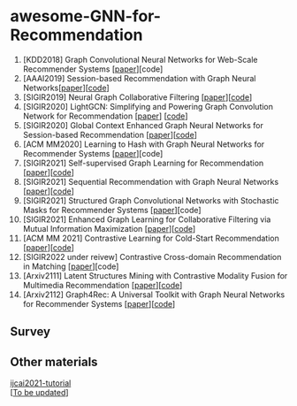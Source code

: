 # awesome-GNN-for-Recommendation
1. \[KDD2018\] Graph Convolutional Neural Networks for Web-Scale
Recommender Systems \[[paper](https://arxiv.org/pdf/1806.01973.pdf)\]\[code\] <br>
2. \[AAAI2019\] Session-based Recommendation with Graph Neural Networks\[[paper](https://arxiv.org/abs/1811.00855)\]\[[code](https://github.com/CRIPAC-DIG/SR-GNN?utm_source=catalyzex.com)\]<br>
3. \[SIGIR2019\] Neural Graph Collaborative Filtering \[[paper](https://arxiv.org/abs/1905.08108)\]\[[code](https://github.com/xiangwang1223/neural_graph_collaborative_filtering?utm_source=catalyzex.com)\] <br>
4. \[SIGIR2020\] LightGCN: Simplifying and Powering Graph Convolution Network for Recommendation [[paper](https://arxiv.org/abs/2002.02126)\] \[[code](https://github.com/gusye1234/LightGCN-PyTorch?utm_source=catalyzex.com)\] <br>
5. \[SIGIR2020\] Global Context Enhanced Graph Neural Networks for Session-based Recommendation \[[paper](https://arxiv.org/abs/2106.05081)\]\[[code](https://github.com/CCIIPLab/GCE-GNN)\] <br>
6. \[ACM MM2020\] Learning to Hash with Graph Neural Networks for Recommender Systems \[[paper](https://arxiv.org/abs/2003.01917)\]\[code\]<br>
7. \[SIGIR2021\] Self-supervised Graph Learning for Recommendation \[[paper](https://arxiv.org/abs/2010.10783)\]\[[code](https://github.com/wujcan/SGL)\]<br>
8. \[SIGIR2021\] Sequential Recommendation with Graph Neural Networks \[[paper](https://arxiv.org/abs/2106.14226)\]\[[code](https://github.com/tsinghua-fib-lab/SIGIR21-SURGE)\]<br>
9. \[SIGIR2021\] Structured Graph Convolutional Networks with Stochastic Masks for Recommender Systems \[[paper](https://openreview.net/forum?id=JlpEzYRuPil)\]\[code\] <br>
10. \[SIGIR2021\] Enhanced Graph Learning for Collaborative Filtering via Mutual Information Maximization \[[paper](http://le-wu.com/files/Publications/CONFERENCES/SIGIR2021-yang.pdf)\]\[[code](https://github.com/yimutianyang/SIGIR2021-EGLN)\]<br>
11. \[ACM MM 2021\] Contrastive Learning for Cold-Start Recommendation \[[paper](https://arxiv.org/abs/2107.05315)\]\[[code](https://github.com/weiyinwei/CLCRec)\] <br>
12. \[SIGIR2022 under reivew\] Contrastive Cross-domain Recommendation in Matching \[[paper](https://arxiv.org/pdf/2112.00999.pdf)\]\[code\] <br>
13. \[Arxiv2111\] Latent Structures Mining with Contrastive Modality Fusion for Multimedia Recommendation \[[paper](https://arxiv.org/abs/2111.00678)\]\[[code](https://github.com/cripac-dig/micro)\]
14. \[Arxiv2112\] Graph4Rec: A Universal Toolkit with Graph Neural Networks for Recommender Systems \[[paper](https://arxiv.org/abs/2112.01035)\]\[[code](https://github.com/PaddlePaddle/PGL?utm_source=catalyzex.com)\]

## Survey

## Other materials
[ijcai2021-tutorial](https://advanced-recommender-systems.github.io/ijcai2021-tutorial/) <br>
\[[To be updated]()\]
